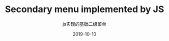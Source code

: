 ---
layout: post
title: 'Secondary menu implemented by JS'
subtitle: 'js实现的基础二级菜单'
date: 2019-10-10
categories: 技术
cover: 'http://on2171g4d.bkt.clouddn.com/jekyll-theme-h2o-postcover.jpg'
tags: jekyll 前端开发 设计
---